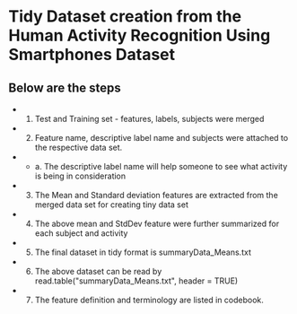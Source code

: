 # Tidy Dataset creation from the Human Activity Recognition Using Smartphones Dataset

## Below are the steps

+ 1. Test and Training set - features, labels, subjects were merged
+ 2. Feature name, descriptive label name and subjects were attached to the respective data set.
+ - a. The descriptive label name will help someone to see what activity is being in consideration
+ 3. The Mean and Standard deviation features are extracted from the merged data set for creating tiny data set
+ 4. The above mean and StdDev feature were further summarized for each subject and activity
+ 5. The final dataset in tidy format is summaryData_Means.txt
+ 6. The above dataset can be read by read.table("summaryData_Means.txt", header = TRUE)
+ 7. The feature definition and terminology are listed in codebook. 




